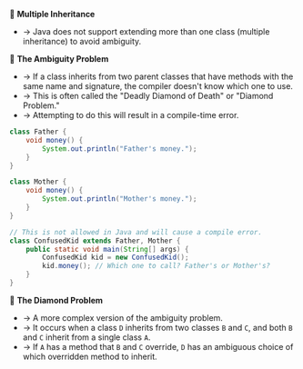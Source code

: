 💎 **Multiple Inheritance**
- → Java does not support extending more than one class (multiple inheritance) to avoid ambiguity.

🤔 **The Ambiguity Problem**
- → If a class inherits from two parent classes that have methods with the same name and signature, the compiler doesn't know which one to use.
- → This is often called the "Deadly Diamond of Death" or "Diamond Problem."
- → Attempting to do this will result in a compile-time error.

```java
class Father {
    void money() {
        System.out.println("Father's money.");
    }
}

class Mother {
    void money() {
        System.out.println("Mother's money.");
    }
}

// This is not allowed in Java and will cause a compile error.
class ConfusedKid extends Father, Mother {
    public static void main(String[] args) {
        ConfusedKid kid = new ConfusedKid();
        kid.money(); // Which one to call? Father's or Mother's?
    }
}
```

💍 **The Diamond Problem**
- → A more complex version of the ambiguity problem.
- → It occurs when a class `D` inherits from two classes `B` and `C`, and both `B` and `C` inherit from a single class `A`.
- → If `A` has a method that `B` and `C` override, `D` has an ambiguous choice of which overridden method to inherit.

